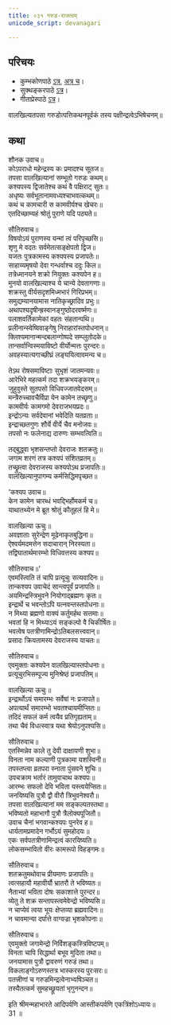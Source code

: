```yaml
---
title: ०३१ गरुड-राजत्वम्
unicode_script: devanagari

---
```

## परिचयः
- कुम्भकोणपाठे [ऽत्र](https://archive.org/details/mahAbhArata-kumbhakoNam/page/n369), [अत्र च](https://sanskritdocuments.org/mirrors/mahabharata/mbhK/mahabharata-k-01-sa.html)।
- सुक्थङ्करपाठे [ऽत्र](http://bombay.indology.info/mahabharata/text/UD/MBh01.txt)।
- गीताप्रेस्पाठे [ऽत्र](https://archive.org/stream/mahabharata01ramauoft#page/564/mode/2up)।

वालखिल्यतपसा गरुडोत्पत्तिकथनपूर्वकं तस्य पक्षीन्द्रत्वेऽभिषेचनम्॥  

## कथा


शौनक उवाच॥  
कोऽपराधो महेन्द्रस्य कः प्रमादश्च सूतज॥  
तपसा वालखिल्यानां सम्भूतो गरुडः कथम्॥  
कश्यपस्य द्विजातेश्च कथं वै पक्षिराट् सुतः॥  
अधृष्यः सर्वभूतानामवध्यश्चाभवत्कथम्॥  
कथं च कामचारी स कामवीर्यश्च खेचरः॥  
एतदिच्छाम्यहं श्रोतुं पुराणे यदि पठ्यते॥  

सौतिरुवाच॥  
विषयोऽयं पुराणस्य यन्मां त्वं परिपृच्छसि॥  
शृणु मे वदतः सर्वमेतत्सङ्क्षेपतो द्विज॥  
यजतः पुत्रकामस्य कश्यपस्य प्रजापतेः॥  
साहाय्यमृषयो देवा गन्धर्वाश्च ददुः किल॥  
तत्रेध्मानयने शक्रो नियुक्तः कश्यपेन ह॥  
मुनयो वालखिल्याश्च ये चान्ये देवतागणाः॥  
शक्रस्तु वीर्यसदृशमिध्मभारं गिरिप्रभम्॥  
समुद्यम्यानयामास नातिकृच्छ्रादिव प्रभुः॥  
अथापश्यदृषीन्ह्रस्वानङ्गुष्ठोदरवर्ष्मणः॥  
पलाशवर्तिकामेकां वहतः संहतान्पथि॥  
प्रलीनान्स्वेष्विवाङ्गेषु निराहारांस्तपोधनान्॥  
क्लिश्यमानान्मन्दबलान्गोष्पदे सम्प्लुतोदके॥  
तान्सर्वान्विस्मयाविष्टो वीर्योन्मत्तः पुरन्दरः॥  
अवहस्यात्यगाच्छीघ्रं लङ्घयित्वावमन्य च॥  

तेऽथ रोषसमाविष्टाः सुभृशं जातमन्यवः॥  
आरेभिरे महत्कर्म तदा शक्रभयङ्करम्॥  
जुहुवुस्ते सुतपसो विधिवज्जातवेदसम्॥  
मन्त्रैरुच्चावचैर्विप्रा येन कामेन तच्छृणु॥  
कामवीर्यः कामगमो देवराजभयप्रदः॥  
इन्द्रोऽन्यः सर्वदेवानां भवेदिति यतव्रताः॥  
इन्द्राच्छतगुणः शौर्ये वीर्ये चैव मनोजवः॥  
तपसो नः फलेनाद्य दारुणः सम्भवत्विति॥  

तद्बुद्ध्वा भृशसन्तप्तो देवराजः शतक्रतुः॥  
जगाम शरणं तत्र कश्यपं संशितव्रतम्॥  
तच्छ्रुत्वा देवराजस्य कश्यपोऽथ प्रजापतिः॥  
वालखिल्यानुपागम्य कर्मसिद्धिमपृच्छत॥  

'कश्यप उवाच॥  
केन कामेन चारब्धं भवद्भिर्होमकर्म च॥  
याथातथ्येन मे ब्रूत श्रोतुं कौतूहलं हि मे॥  

वालखिल्या ऊचुः॥  
अवज्ञाताः सुरेन्द्रेण मूढेनाकृतबुद्धिना॥  
ऐश्वर्यमदमत्तेन सदाचारान् निरस्यता॥  
तद्विघातार्थमारम्भो विधिवत्तस्य कश्यप॥  

सौतिरुवाच॥'  
एवमस्त्विति तं चापि प्रत्यूचुः सत्यवादिनः॥  
तान्कश्यप उवाचेदं सान्त्वपूर्वं प्रजापतिः॥  
अयमिन्द्रस्त्रिभुवने नियोगाद्ब्रह्मणः कृतः॥  
इन्द्रार्थे च भवन्तोऽपि यत्नवन्तस्तपोधनाः॥  
न मिथ्या ब्रह्मणो वाक्यं कर्तुमर्हथ सत्तमाः॥  
भवतां हि न मिथ्याऽयं सङ्कल्पो वै चिकीर्षितः॥  
भवत्वेष पतत्रीणामिन्द्रोऽतिबलसत्त्ववान्॥  
प्रसादः क्रियतामस्य देवराजस्य याचतः॥  

सौतिरुवाच॥  
एवमुक्ताः कश्यपेन वालखिल्यास्तपोधनाः॥  
प्रत्यूचुरभिसम्पूज्य मुनिश्रेष्ठं प्रजापतिम्॥  

वालखिल्या ऊचुः॥  
इन्द्रार्थोऽयं समारम्भः सर्वेषां नः प्रजापते॥  
अपत्यार्थं समारम्भो भवतश्चायमीप्सितः॥  
तदिदं सफलं कर्म त्वयैव प्रतिगृह्यताम्॥  
तथा चैवं विधत्स्वात्र यथा श्रेयोऽनुपश्यसि॥  

सौतिरुवाच॥  
एतस्मिन्नेव काले तु देवी दाक्षायणी शुभा॥  
विनता नाम कल्याणी पुत्रकामा यशस्विनी॥  
तपस्तप्त्वा व्रतपरा स्नाता पुंसवने शुचिः॥  
उपचक्राम भर्तारं तामुवाचाथ कश्यपः॥  
आरम्भः सफलो देवि भविता यस्त्वयेप्सितः॥  
जनयिष्यसि पुत्रौ द्वौ वीरौ त्रिभुवनेश्वरौ॥  
तपसा वालखिल्यानां मम सङ्कल्पतस्तथा॥  
भविष्यतो महाभागौ पुत्रौ त्रैलोक्यपूजितौ॥  
उवाच चैनां भगवान्कश्यपः पुनरेव ह॥  
धार्यतामप्रमादेन गर्भोऽयं सुमहोदयः॥  
एकः सर्वपतत्रीणामिन्द्रत्वं कारयिष्यति॥  
लोकसम्भावितो वीरः कामरूपो विहङ्गमः॥  

सौतिरुवाच॥  
शतक्रतुमथोवाच प्रीयमाणः प्रजापतिः॥  
त्वत्सहायौ महावीर्यौ भ्रातरौ ते भविष्यतः॥  
नैताभ्यां भविता दोषः सकाशात्ते पुरन्दर॥  
व्येतु ते शक्र सन्तापस्त्वमेवेन्द्रो भविष्यसि॥  
न चाप्येवं त्वया भूयः क्षेप्तव्या ब्रह्मवादिनः॥  
न चावमान्या दर्पात्ते वाग्वज्रा भृशकोपनाः॥  

सौतिरुवाच॥  
एवमुक्तो जगामेन्द्रो निर्विशङ्कस्त्रिविष्टपम्॥  
विनता चापि सिद्धार्था बभूव मुदिता तथा॥  
जनयामास पुत्रौ द्वावरुणं गरुडं तथा॥  
विकलाङ्गोऽरुणस्तत्र भास्करस्य पुरःसरः॥  
पतत्त्रीणां च गरुडमिन्द्रत्वेनाभ्यषिञ्चत॥  
तस्यैतत्कर्म सुमहच्छ्रूयतां भृगुनन्दन॥  

इति श्रीमन्महाभारते आदिपर्वणि आस्तीकपर्वणि एकत्रिंशोऽध्यायः॥  
31 ॥  